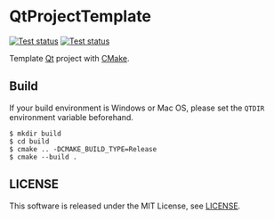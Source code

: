QtProjectTemplate
=================

[![Test status](https://travis-ci.org/koturn/QtProjectTemplate.png)](https://travis-ci.org/koturn/QtProjectTemplate "Travis CI | koturn/QtProjectTemplate")
[![Test status](https://ci.appveyor.com/api/projects/status/2dk4wgtp9nqhof38?svg=true)](https://ci.appveyor.com/project/koturn/qtprojecttemplate "AppVeyor | koturn/QtProjectTemplate")


Template [Qt](https://www.qt.io/ "Qt") project with [CMake](https://cmake.org/ "CMake").


## Build

If your build environment is Windows or Mac OS, please set the `QTDIR` environment variable beforehand.

```shell
$ mkdir build
$ cd build
$ cmake .. -DCMAKE_BUILD_TYPE=Release
$ cmake --build .
```


## LICENSE

This software is released under the MIT License, see [LICENSE](LICENSE "LICENSE").
